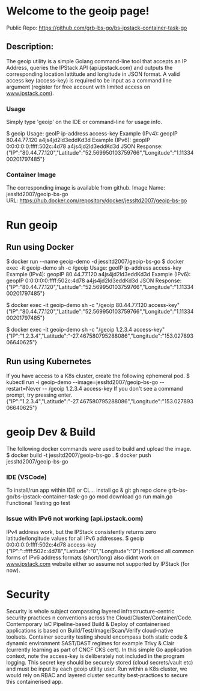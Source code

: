 # Welcome to the geoip page!
Public Repo: https://github.com/grb-bs-go/bs-ipstack-container-task-go

## Description:
The geoip utility is a simple Golang command-line tool that accepts an IP Address, queries the IPStack API (api.ipstack.com) and outputs the corresponding location lattitude and longitude in JSON format. A valid access key (access-key) is required to be input as a command line argument (register for free account with limited access on www.ipstack.com).

### Usage
Simply type 'geoip' on the IDE or command-line for usage info.

$ geoip
Usage: geoIP ip-address access-key
Example (IPv4): geopIP 80.44.77.120 a4js4jd2ld3eddKd3d
Example (IPv6): geopIP 0:0:0:0:0:ffff:502c:4d78 a4js4jd2ld3eddKd3d
JSON Response: {"IP":"80.44.77.120","Latitude":"52.569950103759766","Longitude":"1.1133400201797485"}

### Container Image
The corresponding image is available from github.
Image Name: jessltd2007/geoip-bs-go  
URL: https://hub.docker.com/repository/docker/jessltd2007/geoip-bs-go

# Run geoip
## Run using Docker
$ docker run --name geoip-demo -d jessltd2007/geoip-bs-go
$ docker exec -it geoip-demo sh -c /geoip
Usage: geoIP ip-address access-key
Example (IPv4): geopIP 80.44.77.120 a4js4jd2ld3eddKd3d
Example (IPv6): geopIP 0:0:0:0:0:ffff:502c:4d78 a4js4jd2ld3eddKd3d
JSON Response: {"IP":"80.44.77.120","Latitude":"52.569950103759766","Longitude":"1.1133400201797485"}

$ docker exec -it geoip-demo sh -c "/geoip 80.44.77.120 access-key"
{"IP":"80.44.77.120","Latitude":"52.569950103759766","Longitude":"1.1133400201797485"}

$ docker exec -it geoip-demo sh -c "/geoip 1.2.3.4 access-key"
{"IP":"1.2.3.4","Latitude":"-27.467580795288086","Longitude":"153.02789306640625"}

## Run using Kubernetes
If you have access to a K8s cluster, create the following ephemeral pod.
$ kubectl run -i geoip-demo --image=jessltd2007/geoip-bs-go --restart=Never -- /geoip 1.2.3.4 access-key
If you don't see a command prompt, try pressing enter.
{"IP":"1.2.3.4","Latitude":"-27.467580795288086","Longitude":"153.02789306640625"}

# geoip Dev & Build
The following docker commands were used to build and upload the image.
$ docker build -t jessltd2007/geoip-bs-go .
$ docker push jessltd2007/geoip-bs-go

### IDE (VSCode)
To install/run app within IDE or CL...
install go & git
gh repo clone grb-bs-go/bs-ipstack-container-task-go
go mod download
go run main.go
Functional Testing
go test

 
### Issue with IPv6 not working (api.ipstack.com)
 IPv4 address work, but the IPStack consistently returns zero latitude/longitude values for all IPv6 addresses. 
$ geoip 0:0:0:0:0:ffff:502c:4d78 access-key
 {"IP":"::ffff:502c:4d78","Latitude":"0","Longitude":"0"}
 I noticed all common forms of IPv6 address formats (short/long) also didnt work on www.ipstack.com website either so assume not supported by IPStack (for now).

# Security
Security is whole subject compassing layered infrastructure-centric security practices n conventions across the Cloud/Cluster/Container/Code.
Contemporary IaC Pipeline-based Build & Deploy of containerised applications is based on Build/Test/Image/Scan/Verify cloud-native toolsets. 
Container security testing should encompass both static code & dynamic environment SAST/DAST regimes for example Trivy & Clair (currently learning as part of CNCF CKS cert).
In this simple Go application context, note the access-key is deliberately not included in the program logging. This secret key should be securely stored (cloud secrets/vault etc) and must be input by each geoip utility user. Run within a K8s cluster, we would rely on RBAC and layered cluster security best-practices to secure this containerised app.



 
